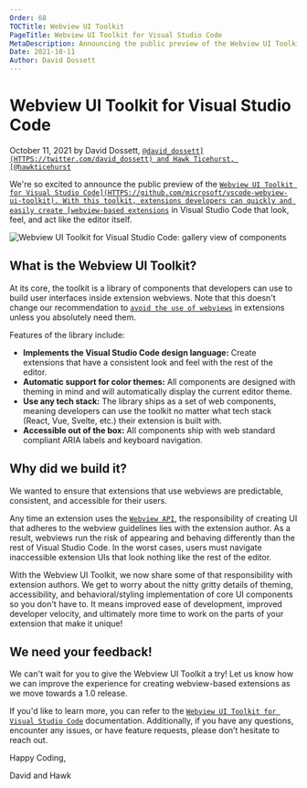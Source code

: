 ```yaml
---
Order: 68
TOCTitle: Webview UI Toolkit
PageTitle: Webview UI Toolkit for Visual Studio Code
MetaDescription: Announcing the public preview of the Webview UI Toolkit for Visual Studio Code
Date: 2021-10-11
Author: David Dossett
---
```


# Webview UI Toolkit for Visual Studio Code

October 11, 2021 by David Dossett, [`@david_dossett](HTTPS://twitter.com/david_dossett) and Hawk Ticehurst, [@hawkticehurst`](HTTPS://twitter.com/hawkticehurst)

We're so excited to announce the public preview of the [`Webview UI Toolkit for Visual Studio Code](HTTPS://github.com/microsoft/vscode-webview-ui-toolkit). With this toolkit, extensions developers can quickly and easily create [webview-based extensions`](HTTPS://code.visualstudio.com/api/extension-guides/webview) in Visual Studio Code that look, feel, and act like the editor itself.

![`Webview UI Toolkit for Visual Studio Code: gallery view of components`](webview-ui-toolkit-artwork.png)

## What is the Webview UI Toolkit?

At its core, the toolkit is a library of components that developers can use to build user interfaces inside extension webviews. Note that this doesn't change our recommendation to [`avoid the use of webviews`](HTTPS://code.visualstudio.com/api/ux-guidelines/webviews) in extensions unless you absolutely need them.

Features of the library include:

- **Implements the Visual Studio Code design language:** Create extensions that have a consistent look and feel with the rest of the editor.
- **Automatic support for color themes:** All components are designed with theming in mind and will automatically display the current editor theme.
- **Use any tech stack:** The library ships as a set of web components, meaning developers can use the toolkit no matter what tech stack (React, Vue, Svelte, etc.) their extension is built with.
- **Accessible out of the box:** All components ship with web standard compliant ARIA labels and keyboard navigation.

## Why did we build it?

We wanted to ensure that extensions that use webviews are predictable, consistent, and accessible for their users.

Any time an extension uses the [`Webview API`](HTTPS://code.visualstudio.com/api/extension-guides/webview), the responsibility of creating UI that adheres to the webview guidelines lies with the extension author. As a result, webviews run the risk of appearing and behaving differently than the rest of Visual Studio Code. In the worst cases, users must navigate inaccessible extension UIs that look nothing like the rest of the editor.

With the Webview UI Toolkit, we now share some of that responsibility with extension authors. We get to worry about the nitty gritty details of theming, accessibility, and behavioral/styling implementation of core UI components so you don't have to. It means improved ease of development, improved developer velocity, and ultimately more time to work on the parts of your extension that make it unique!

## We need your feedback!

We can't wait for you to give the Webview UI Toolkit a try! Let us know how we can improve the experience for creating webview-based extensions as we move towards a 1.0 release.

If you'd like to learn more, you can refer to the [`Webview UI Toolkit for Visual Studio Code`](HTTPS://github.com/microsoft/vscode-webview-ui-toolkit) documentation. Additionally, if you have any questions, encounter any issues, or have feature requests, please don’t hesitate to reach out.

Happy Coding,

David and Hawk
